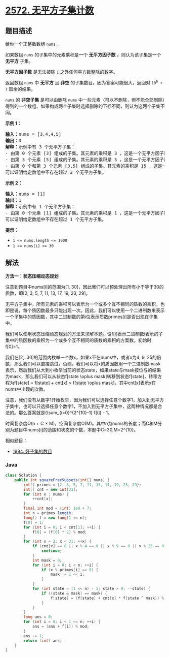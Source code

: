 # [2572. 无平方子集计数](https://leetcode.cn/problems/count-the-number-of-square-free-subsets)

## 题目描述

<p>给你一个正整数数组 <code>nums</code> 。</p>

<p>如果数组 <code>nums</code> 的子集中的元素乘积是一个 <strong>无平方因子数</strong> ，则认为该子集是一个 <strong>无平方</strong> 子集。</p>

<p><strong>无平方因子数</strong> 是无法被除 <code>1</code> 之外任何平方数整除的数字。</p>

<p>返回数组 <code>nums</code> 中 <strong>无平方</strong> 且 <strong>非空</strong> 的子集数目。因为答案可能很大，返回对 <code>10<sup>9</sup> + 7</code> 取余的结果。</p>

<p><code>nums</code> 的 <strong>非空子集</strong> 是可以由删除 <code>nums</code> 中一些元素（可以不删除，但不能全部删除）得到的一个数组。如果构成两个子集时选择删除的下标不同，则认为这两个子集不同。</p>

<p><strong>示例 1：</strong></p>

<pre>
<strong>输入：</strong>nums = [3,4,4,5]
<strong>输出：</strong>3
<strong>解释：</strong>示例中有 3 个无平方子集：
- 由第 0 个元素 [3] 组成的子集。其元素的乘积是 3 ，这是一个无平方因子数。
- 由第 3 个元素 [5] 组成的子集。其元素的乘积是 5 ，这是一个无平方因子数。
- 由第 0 个和第 3 个元素 [3,5] 组成的子集。其元素的乘积是 15 ，这是一个无平方因子数。
可以证明给定数组中不存在超过 3 个无平方子集。</pre>

<p><strong>示例 2：</strong></p>

<pre>
<strong>输入：</strong>nums = [1]
<strong>输出：</strong>1
<strong>解释：</strong>示例中有 1 个无平方子集：
- 由第 0 个元素 [1] 组成的子集。其元素的乘积是 1 ，这是一个无平方因子数。
可以证明给定数组中不存在超过 1 个无平方子集。</pre>

<p><strong>提示：</strong></p>

<ul>
	<li><code>1 &lt;= nums.length&nbsp;&lt;= 1000</code></li>
	<li><code>1 &lt;= nums[i] &lt;= 30</code></li>
</ul>

## 解法

**方法一：状态压缩动态规划**

注意到题目中nums[i]的范围为[1, 30]，因此我们可以预处理出所有小于等于30的质数，即[2, 3, 5, 7, 11, 13, 17, 19, 23, 29]。

无平方子集中，所有元素的乘积可以表示为一个或多个互不相同的质数的乘积，也即是说，每个质因数最多只能出现一次。因此，我们可以使用一个二进制数来表示一个子集中的质因数，其中二进制数的第i位表示质数primes[i]是否出现在子集中。

我们可以使用状态压缩动态规划的方法来求解本题。设f[i]表示二进制数i表示的子集中的质因数的乘积为一个或多个互不相同的质数的乘积的方案数。初始时f[0]=1。

我们在[2,..30]的范围内枚举一个数x，如果x不在nums中，或者x为4, 9, 25的倍数，那么我们可以直接跳过。否则，我们可以将x的质因数用一个二进制数mask表示，然后我们从大到小枚举当前的状态state，如果state与mask按位与的结果为mask，那么我们可以从状态f[state \oplus mask]转移到状态f[state]，转移方程为f[state] = f[state] + cnt[x] × f[state \oplus mask]，其中cnt[x]表示x在nums中出现的次数。

注意，我们没有从数字1开始枚举，因为我们可以选择任意个数字1，加入到无平方子集中。也可以只选择任意个数字1，不加入到无平方子集中，这两种情况都是合法的。那么答案就是(\sum_{i=0}^{2^{10}-1} f[i]) - 1。

时间复杂度O(n + C × M)，空间复杂度O(M)。其中n为nums的长度；而C和M分别为题目中nums[i]的范围和状态的个数，本题中C=30,M=2^{10}。

相似题目：

-   [1994. 好子集的数目](/solution/1900-1999/1994.The%20Number%20of%20Good%20Subsets/README.md)

### **Java**

```java
class Solution {
    public int squareFreeSubsets(int[] nums) {
        int[] primes = {2, 3, 5, 7, 11, 13, 17, 19, 23, 29};
        int[] cnt = new int[31];
        for (int x : nums) {
            ++cnt[x];
        }
        final int mod = (int) 1e9 + 7;
        int n = primes.length;
        long[] f = new long[1 << n];
        f[0] = 1;
        for (int i = 0; i < cnt[1]; ++i) {
            f[0] = (f[0] * 2) % mod;
        }
        for (int x = 2; x < 31; ++x) {
            if (cnt[x] == 0 || x % 4 == 0 || x % 9 == 0 || x % 25 == 0) {
                continue;
            }
            int mask = 0;
            for (int i = 0; i < n; ++i) {
                if (x % primes[i] == 0) {
                    mask |= 1 << i;
                }
            }
            for (int state = (1 << n) - 1; state > 0; --state) {
                if ((state & mask) == mask) {
                    f[state] = (f[state] + cnt[x] * f[state ^ mask]) % mod;
                }
            }
        }
        long ans = 0;
        for (int i = 0; i < 1 << n; ++i) {
            ans = (ans + f[i]) % mod;
        }
        ans -= 1;
        return (int) ans;
    }
}
```

